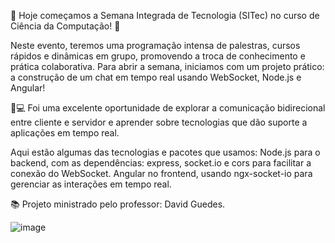 🚀 Hoje começamos a Semana Integrada de Tecnologia (SITec) no curso de Ciência da Computação! 🚀

Neste evento, teremos uma programação intensa de palestras, cursos rápidos e dinâmicas em grupo, promovendo a troca de conhecimento e prática colaborativa.
Para abrir a semana, iniciamos com um projeto prático: a construção de um chat em tempo real usando WebSocket, Node.js e Angular! 

📡💻 Foi uma excelente oportunidade de explorar a comunicação bidirecional entre cliente e servidor e aprender sobre tecnologias que dão suporte a aplicações em tempo real.

Aqui estão algumas das tecnologias e pacotes que usamos:
Node.js para o backend, com as dependências: express, socket.io e cors para facilitar a conexão do WebSocket.
Angular no frontend, usando ngx-socket-io para gerenciar as interações em tempo real.

📚 Projeto ministrado pelo professor: David Guedes.

![image](https://github.com/user-attachments/assets/08608832-8b50-430f-992b-f7b184bf5e1a)
